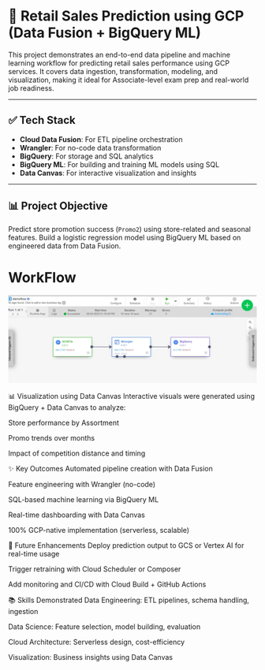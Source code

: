 # 🛒 Retail Sales Prediction using GCP (Data Fusion + BigQuery ML)

This project demonstrates an end-to-end data pipeline and machine learning workflow for predicting retail sales performance using GCP services. It covers data ingestion, transformation, modeling, and visualization, making it ideal for Associate-level exam prep and real-world job readiness.

---

## ✅ Tech Stack

- **Cloud Data Fusion**: For ETL pipeline orchestration
- **Wrangler**: For no-code data transformation
- **BigQuery**: For storage and SQL analytics
- **BigQuery ML**: For building and training ML models using SQL
- **Data Canvas**: For interactive visualization and insights

---

## 📊 Project Objective

Predict store promotion success (`Promo2`) using store-related and seasonal features. Build a logistic regression model using BigQuery ML based on engineered data from Data Fusion.

# WorkFlow
![Data_FusionPipe](https://github.com/praveenreddy82472/tutorial_test/blob/main/datafusionpiipe.jpg)

📊 Visualization using Data Canvas
Interactive visuals were generated using BigQuery + Data Canvas to analyze:

Store performance by Assortment

Promo trends over months

Impact of competition distance and timing


✨ Key Outcomes
Automated pipeline creation with Data Fusion

Feature engineering with Wrangler (no-code)

SQL-based machine learning via BigQuery ML

Real-time dashboarding with Data Canvas

100% GCP-native implementation (serverless, scalable)

🔮 Future Enhancements
Deploy prediction output to GCS or Vertex AI for real-time usage

Trigger retraining with Cloud Scheduler or Composer

Add monitoring and CI/CD with Cloud Build + GitHub Actions

📚 Skills Demonstrated
Data Engineering: ETL pipelines, schema handling, ingestion

Data Science: Feature selection, model building, evaluation

Cloud Architecture: Serverless design, cost-efficiency

Visualization: Business insights using Data Canvas

